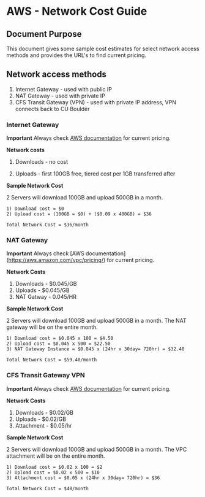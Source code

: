 # AWS - Network Cost Guide

## Document Purpose

This document gives some sample cost estimates for select network access methods and provides the URL's to find current pricing. 

## Network access methods 

1) Internet Gateway - used with public IP
2) NAT Gateway - used with private IP
3) CFS Transit Gateway (VPN) - used with private IP address, VPN connects back to CU Boulder

### Internet Gateway

**Important**
Always check [AWS documentation](https://aws.amazon.com/ec2/pricing/on-demand/) for current pricing.
 
**Network costs**

1) Downloads - no cost

2) Uploads - first 100GB free, tiered cost per 1GB transferred after

**Sample Network Cost**

2 Servers will download 100GB and upload 500GB in a month.

	1) Download cost = $0
	2) Upload cost = (100GB = $0) + ($0.09 x 400GB) = $36

	Total Network Cost = $36/month

### NAT Gateway

**Important**
Always check [AWS documentation] (https://aws.amazon.com/vpc/pricing/) for current pricing.

**Network Costs**
1) Downloads - $0.045/GB
2) Uploads - $0.045/GB
3) NAT Gatway - 0.045/HR

**Sample Network Cost**

2 Servers will download 100GB and upload 500GB in a month.  The NAT gateway will be on the entire month.

	1) Download cost = $0.045 x 100 = $4.50
	2) Upload cost = $0.045 x 500 = $22.50
	3) NAT Gateway Instance = $0.045 x (24hr x 30day= 720hr) = $32.40

	Total Network Cost = $59.40/month

### CFS Transit Gateway VPN

**Important**
Always check [AWS documentation](https://aws.amazon.com/transit-gateway/pricing/) for current pricing.

**Network Costs**
1) Downloads - $0.02/GB
2) Uploads - $0.02/GB
3) Attachment - $0.05/hr

**Sample Network Cost**

2 Servers will download 100GB and upload 500GB in a month.  The VPC attachment will be on the entire month.

	1) Download cost = $0.02 x 100 = $2
	2) Upload cost = $0.02 x 500 = $10
	3) Attachment cost = $0.05 x (24hr x 30day= 720hr) = $36

	Total Network Cost = $48/month

